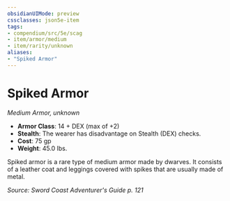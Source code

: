 ```yaml
---
obsidianUIMode: preview
cssclasses: json5e-item
tags:
- compendium/src/5e/scag
- item/armor/medium
- item/rarity/unknown
aliases: 
- "Spiked Armor"
---
```

# Spiked Armor
*Medium Armor, unknown*  

- **Armor Class**: 14 + DEX (max of +2)
- **Stealth**: The wearer has disadvantage on Stealth (DEX) checks.
- **Cost**: 75 gp
- **Weight**: 45.0 lbs.

Spiked armor is a rare type of medium armor made by dwarves. It consists of a leather coat and leggings covered with spikes that are usually made of metal.

*Source: Sword Coast Adventurer's Guide p. 121*